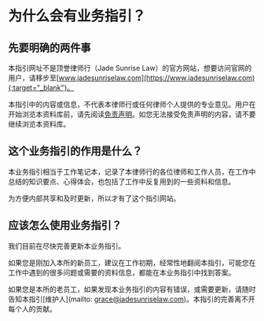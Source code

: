 # 为什么会有业务指引？

## 先要明确的两件事

本指引网址不是顶誉律师行（Jade Sunrise Law）的官方网站，想要访问官网的用户，请移步至[www.jadesunriselaw.com](https://www.jadesunriselaw.com){:target="_blank"}。

本指引中的内容或信息，不代表本律师行或任何律师个人提供的专业意见。用户在开始浏览本资料库前，请先阅读[免责声明](about/disclaimer.md)。如您无法接受免责声明的内容，请不要继续浏览本资料库。

## 这个业务指引的作用是什么？

本业务指引相当于工作笔记本，记录了本律师行的各位律师和工作人员，在工作中总结的知识要点、心得体会，也包括了工作中反复用到的一些资料和信息。

为方便内部共享和及时更新，所以才有了这个指引网站。

## 应该怎么使用业务指引？

我们目前在尽快完善更新本业务指引。

如果您是刚加入本所的新员工，建议在工作初期，经常性地翻阅本指引，可能您在工作中遇到的很多问题或需要的资料信息，都能在本业务指引中找到答案。

如果您是本所的老员工，如果发现本业务指引的内容有错误，或需要更新，请随时告知本指引[维护人](mailto: grace@jadesunriselaw.com)。本指引的完善离不开每个人的贡献。







